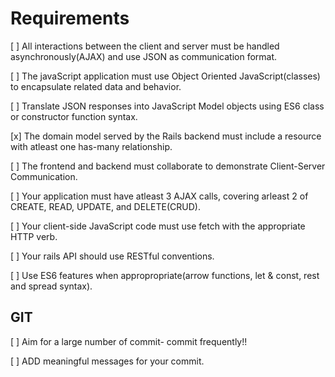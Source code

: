 # Requirements

[ ] All interactions between the client and server must be handled asynchronously(AJAX) and use JSON as communication format.

[ ] The javaScript application must use Object Oriented JavaScript(classes) to encapsulate related data and behavior.

[ ] Translate JSON responses into JavaScript Model objects using ES6 class or constructor function syntax.

[x] The domain model served by the Rails backend must include a resource with atleast one has-many relationship.

[ ] The frontend and backend must collaborate to demonstrate Client-Server Communication.

[ ] Your application must have atleast 3 AJAX calls, covering arleast 2 of CREATE, READ, UPDATE, and DELETE(CRUD).

[ ] Your client-side JavaScript code must use fetch with the appropriate HTTP verb.

[ ] Your rails API should use RESTful conventions.

[ ] Use ES6 features when appropropriate(arrow functions, let & const, rest and spread syntax).

## GIT

[ ] Aim for a large number of commit- commit frequently!!

[ ] ADD meaningful messages for your commit.
